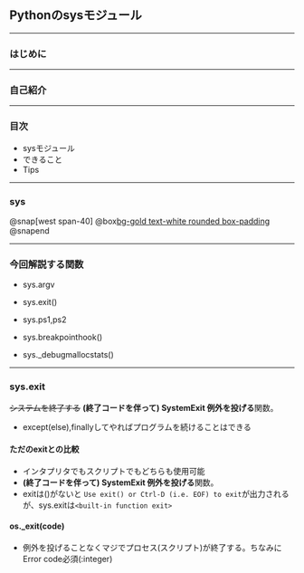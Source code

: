 ## Pythonのsysモジュール

---

### はじめに

---

### 自己紹介

---

### 目次

- sysモジュール
- できること
- Tips

---
### sys
@snap[west span-40]
@box[bg-gold text-white rounded box-padding](インタプリタで使用・管理している変数や、インタプリタの動作に深く関連する関数を定義)
@snapend


---
### 今回解説する関数
- sys.argv
- sys.exit()
- sys.ps1,ps2
- sys.breakpointhook()

- sys._debugmallocstats()

---
### sys.exit
~~システムを終了する~~ **(終了コードを伴って) SystemExit 例外を投げる**関数。
- except(else),finallyしてやればプログラムを続けることはできる
#### ただのexitとの比較
- インタプリタでもスクリプトでもどちらも使用可能
- **(終了コードを伴って) SystemExit 例外を投げる**関数。
- exitは()がないと  `Use exit() or Ctrl-D (i.e. EOF) to exit`が出力されるが、sys.exitは`<built-in function exit>`
#### os._exit(code)
- 例外を投げることなくマジでプロセス(スクリプト)が終了する。ちなみにError code必須(:integer)
